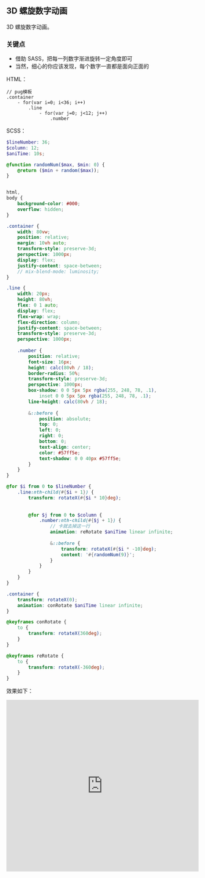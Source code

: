 ## 3D 螺旋数字动画

3D 螺旋数字动画。

### 关键点

+ 借助 SASS，把每一列数字渐进旋转一定角度即可
+ 当然，细心的你应该发现，每个数字一直都是面向正面的

HTML：

```pug
// pug模板
.container
    - for(var i=0; i<36; i++)
        .line
            - for(var j=0; j<12; j++)
                .number
```

SCSS：
```scss
$lineNumber: 36;
$column: 12;
$aniTime: 10s;

@function randomNum($max, $min: 0) {
	@return ($min + random($max));
}


html,
body {
    background-color: #000;
    overflow: hidden;
}

.container {
    width: 80vw;
    position: relative;
    margin: 10vh auto;
    transform-style: preserve-3d;
    perspective: 1000px;
    display: flex;
    justify-content: space-between;
    // mix-blend-mode: luminosity;
}

.line {
    width: 20px;
    height: 80vh;
    flex: 0 1 auto;
    display: flex;
    flex-wrap: wrap;
    flex-direction: column;
    justify-content: space-between;
    transform-style: preserve-3d;
    perspective: 1000px;
    
    .number {
        position: relative;
        font-size: 16px;
        height: calc(80vh / 18);
        border-radius: 50%;
        transform-style: preserve-3d;
        perspective: 1000px;
        box-shadow: 0 0 5px 5px rgba(255, 248, 78, .1),
            inset 0 0 5px 5px rgba(255, 248, 78, .1);
        line-height: calc(80vh / 18);
        
        &::before {
            position: absolute;
            top: 0;
            left: 0;
            right: 0;
            bottom: 0;
            text-align: center;   
            color: #57ff5e;
            text-shadow: 0 0 40px #57ff5e;
        }
    }
}

@for $i from 0 to $lineNumber {
    .line:nth-child(#{$i + 1}) {
        transform: rotateX(#{$i * 10}deg);
        
        
        @for $j from 0 to $column {
            .number:nth-child(#{$j + 1}) {
                // 卡就去掉这一行
                animation: reRotate $aniTime linear infinite;
                
                &::before {
                    transform: rotateX(#{$i * -10}deg);
                    content: '#{randomNum(9)}';
                }
            }
        }
    }
}

.container {
    transform: rotateX(0);
    animation: conRotate $aniTime linear infinite;
}

@keyframes conRotate {
    to {
        transform: rotateX(360deg);
    }
}

@keyframes reRotate {
    to {
        transform: rotateX(-360deg);
    }
}

```

效果如下：

<iframe height="450" style="width: 100%;" scrolling="no" title="3D Spiral Number " src="https://codepen.io/Chokcoco/embed/LeWbaB?height=450&theme-id=default&default-tab=result" frameborder="no" allowtransparency="true" allowfullscreen="true">
  See the Pen <a href='https://codepen.io/Chokcoco/pen/LeWbaB'>3D Spiral Number </a> by Chokcoco
  (<a href='https://codepen.io/Chokcoco'>@Chokcoco</a>) on <a href='https://codepen.io'>CodePen</a>.
</iframe>